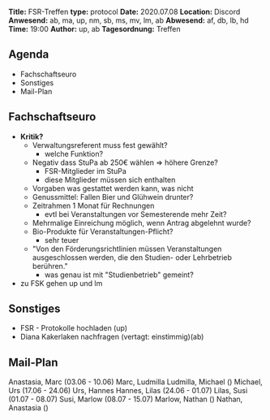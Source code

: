 **Title:** FSR-Treffen
**type:** protocol
**Date:** 2020.07.08
**Location:** Discord
**Anwesend:** ab, ma, up, nm, sb, ms,  mv, lm, ab
**Abwesend:** af, db, lb, hd
**Time:** 19:00
**Author:** up, ab
**Tagesordnung:** Treffen

## Agenda
- Fachschaftseuro
- Sonstiges
- Mail-Plan

## Fachschaftseuro
- **Kritik?**
    - Verwaltungsreferent muss fest gewählt?
        - welche Funktion?
    - Negativ dass StuPa ab 250€ wählen => höhere Grenze?
        - FSR-Mitglieder im StuPa
        - diese Mitglieder müssen sich enthalten
    - Vorgaben was gestattet werden kann, was nicht
    - Genussmittel: Fallen Bier und Glühwein drunter?
    - Zeitrahmen 1 Monat für Rechnungen
        - evtl bei Veranstaltungen vor Semesterende mehr Zeit?
    - Mehrmalige Einreichung möglich, wenn Antrag abgelehnt wurde?
    - Bio-Produkte für Veranstaltungen-Pflicht?
        - sehr teuer
    - "Von den Förderungsrichtlinien müssen Veranstaltungen ausgeschlossen werden, die den Studien- oder Lehrbetrieb berühren."
        - was genau ist mit "Studienbetrieb" gemeint?
- zu FSK gehen up und lm

## Sonstiges
- FSR - Protokolle hochladen (up)
- Diana Kakerlaken nachfragen (vertagt: einstimmig)(ab)
 
## Mail-Plan
Anastasia, Marc (03.06 - 10.06) 
Marc, Ludmilla
Ludmilla, Michael ()
Michael, Urs (17.06 - 24.06)
Urs, Hannes
Hannes, Lilas (24.06 - 01.07)
Lilas, Susi (01.07 - 08.07)
Susi, Marlow (08.07 - 15.07)
Marlow, Nathan ()
Nathan, Anastasia ()
